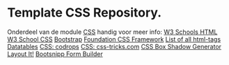 # Template CSS Repository.

Onderdeel van de module [CSS](https://e-learning.educom.nu/essentials/CSS/intro)
handig voor meer info:
[W3 Schools HTML](https://www.w3schools.com/html/default.asp)
[W3 School CSS](https://www.w3schools.com/html/default.asp)
[Bootstrap](https://getbootstrap.com/)
[Foundation CSS Framework](https://foundation.zurb.com/)
[List of all html-tags](https://www.w3schools.com/tags)
[Datatables](https://datatables.net/)
[CSS: codrops](https://tympanus.net/codrops/)
[CSS: css-tricks.com](https://css-tricks.com/)
[CSS Box Shadow Generator](https://www.cssmatic.com/box-shadow)
[Layout It!](https://layoutit.com/)
[Bootsnipp Form Builder](https://bootsnipp.com/forms)